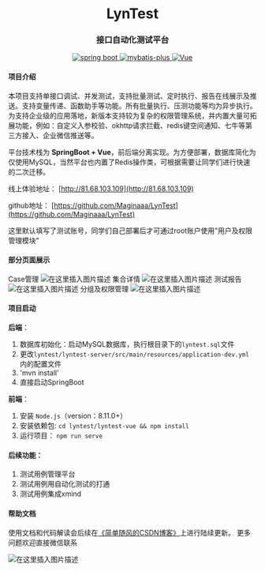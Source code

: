 <h1 align="center">LynTest</h1>
<h3 align="center">接口自动化测试平台</h3>

<p align="center">

  <a href="https://spring.io/" rel="nofollow">
  <img src="https://img.shields.io/badge/spring%20boot-2.2.5.RELEASE-green" alt="spring boot" data-canonical-src="https://img.shields.io/badge/spring%20boot-2.2.5.RELEASE-green" style="max-width:100%;">
  </a>
  
  <a href="https://mybatis.plus/" rel="nofollow">
  <img src="https://img.shields.io/badge/mybatis--plus-3.3.0-yellow" alt="mybatis-plus" data-canonical-src="https://img.shields.io/badge/mybatis--plus-3.3.0-yellow" style="max-width:100%;">
  </a>
  
  <a href="https://cn.vuejs.org/" rel="nofollow">
  <img src="https://img.shields.io/badge/Vue-2.6.0-green" alt="Vue" data-canonical-src="https://img.shields.io/badge/Vue-2.6.0-green" style="max-width:100%;">
  </a>
  
</p>

#### 项目介绍
本项目支持单接口调试、并发测试，支持批量测试、定时执行、报告在线展示及推送。支持变量传递、函数助手等功能。所有批量执行、压测功能等均为异步执行。
为支持企业级的应用落地，新版本支持较为复杂的权限管理系统，并内置大量可拓展功能，例如：自定义入参校验、okhttp请求拦截、redis键空间通知、七牛等第三方接入、企业微信推送等。

平台技术栈为 **SpringBoot + Vue**，前后端分离实现。为方便部署，数据库简化为仅使用MySQL，当然平台也内置了Redis操作类，可根据需要让同学们进行快速的二次迁移。

线上体验地址： [http://81.68.103.109](http://81.68.103.109)

github地址： [https://github.com/Maginaaa/LynTest](https://github.com/Maginaaa/LynTest)

这里默认填写了测试账号，同学们自己部署后才可通过root账户使用"用户及权限管理模块"

#### 部分页面展示
Case管理
![在这里插入图片描述](https://img-blog.csdnimg.cn/20201225152100256.png?x-oss-process=image/watermark,type_ZmFuZ3poZW5naGVpdGk,shadow_10,text_aHR0cHM6Ly9ibG9nLmNzZG4ubmV0L2x0MzI2MDMwNDM0,size_16,color_FFFFFF,t_70)
集合详情
![在这里插入图片描述](https://img-blog.csdnimg.cn/20201225152214250.png?x-oss-process=image/watermark,type_ZmFuZ3poZW5naGVpdGk,shadow_10,text_aHR0cHM6Ly9ibG9nLmNzZG4ubmV0L2x0MzI2MDMwNDM0,size_16,color_FFFFFF,t_70)
测试报告
![在这里插入图片描述](https://img-blog.csdnimg.cn/20201225152300442.png?x-oss-process=image/watermark,type_ZmFuZ3poZW5naGVpdGk,shadow_10,text_aHR0cHM6Ly9ibG9nLmNzZG4ubmV0L2x0MzI2MDMwNDM0,size_16,color_FFFFFF,t_70)
分组及权限管理
![在这里插入图片描述](https://img-blog.csdnimg.cn/20201225152530248.png?x-oss-process=image/watermark,type_ZmFuZ3poZW5naGVpdGk,shadow_10,text_aHR0cHM6Ly9ibG9nLmNzZG4ubmV0L2x0MzI2MDMwNDM0,size_16,color_FFFFFF,t_70)
#### 项目启动
**后端**：
1. 数据库初始化：启动MySQL数据库，执行根目录下的`lyntest.sql`文件
2. 更改`lyntest/lyntest-server/src/main/resources/application-dev.yml` 内的配置文件
3. 'mvn install'
4. 直接启动SpringBoot

**前端**：
1. 安装 `Node.js`（version：8.11.0+）
2. 安装依赖包: `cd lyntest/lyntest-vue && npm install`  
3. 运行项目： `npm run serve`

#### 后续功能：
1. 测试用例管理平台
2. 测试用例用自动化测试的打通
3. 测试用例集成xmind

#### 帮助文档
使用文档和代码解读会后续在[《简单随风的CSDN博客》](https://jiandansuifeng.blog.csdn.net/)上进行陆续更新。
更多问题欢迎直接微信联系

![在这里插入图片描述](https://img-blog.csdnimg.cn/20201225163715553.png)
